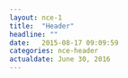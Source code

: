 ```yaml
---
layout: nce-1
title:  "Header"
headline: ""
date:   2015-08-17 09:09:59
categories: nce-header
actualdate: June 30, 2016
---
```

